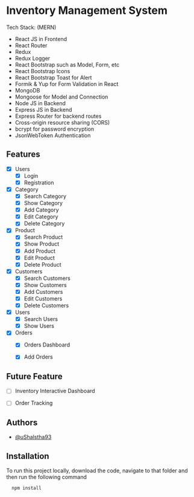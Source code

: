 
# Inventory Management System

Tech Stack:
(MERN)
- React JS in Frontend
- React Router
- Redux
- Redux Logger
- React Bootstrap such as Model, Form, etc
- React Bootstrap Icons
- React Bootstrap Toast for Alert
- Formik & Yup for Form Validation in React
- MongoDB
- Mongoose for Model and Connection
- Node JS in Backend
- Express JS in Backend
- Express Router for backend routes
- Cross-origin resource sharing (CORS)
- bcrypt for password encryption
- JsonWebToken Authentication


## Features

- [x] Users
    - [x] Login
    - [x] Registration

- [x] Category
    - [x] Search Category
    - [x] Show Category
    - [x] Add Category
    - [x] Edit Category
    - [x] Delete Category

- [x] Product
    - [x] Search Product
    - [x] Show Product
    - [x] Add Product
    - [x] Edit Product
    - [x] Delete Product

- [x] Customers
    - [x] Search Customers
    - [x] Show Customers
    - [x] Add Customers
    - [x] Edit Customers
    - [x] Delete Customers
    
- [x] Users
    - [x] Search Users
    - [x] Show Users
    
- [x] Orders
    - [x] Orders Dashboard
    - [x] Add Orders


## Future Feature

- [ ] Inventory Interactive Dashboard
- [ ] Order Tracking


## Authors

- [@uShalstha93](https://www.github.com/uShalstha93)


## Installation

To run this project locally, download the code, navigate to that folder and then run the following command

```bash
  npm install
```
    

    
